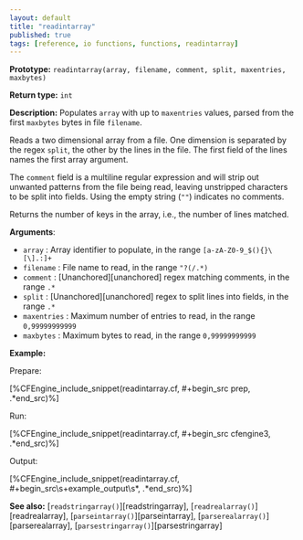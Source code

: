 ```yaml
---
layout: default
title: "readintarray"
published: true
tags: [reference, io functions, functions, readintarray]
---
```


**Prototype:** `readintarray(array, filename, comment, split, maxentries, maxbytes)`<br>

**Return type:** `int`

**Description:** Populates `array` with up to `maxentries` values, parsed from
the first `maxbytes` bytes in file `filename`.

Reads a two dimensional array from a file. One dimension is separated by the
regex `split`, the other by the lines in the file. The first field of the
lines names the first array argument.

The `comment` field is a multiline regular expression and will strip out
unwanted patterns from the file being read, leaving unstripped characters to be
split into fields. Using the empty string (`""`) indicates no comments.

Returns the number of keys in the array, i.e., the number of
lines matched.

**Arguments**:

* `array` : Array identifier to populate, in the range
`[a-zA-Z0-9_$(){}\[\].:]+`
* `filename` : File name to read, in the range `"?(/.*)`
* `comment` : [Unanchored][unanchored] regex matching comments, in the range `.*`
* `split` : [Unanchored][unanchored] regex to split lines into fields, in the range `.*`
* `maxentries` : Maximum number of entries to read, in the range
`0,99999999999`
* `maxbytes` : Maximum bytes to read, in the range `0,99999999999`

**Example:**

Prepare:

[%CFEngine_include_snippet(readintarray.cf, #\+begin_src prep, .*end_src)%]

Run:

[%CFEngine_include_snippet(readintarray.cf, #\+begin_src cfengine3, .*end_src)%]

Output:

[%CFEngine_include_snippet(readintarray.cf, #\+begin_src\s+example_output\s*, .*end_src)%]

**See also:** [`readstringarray()`][readstringarray], [`readrealarray()`][readrealarray], [`parseintarray()`][parseintarray], [`parserealarray()`][parserealarray], [`parsestringarray()`][parsestringarray]
